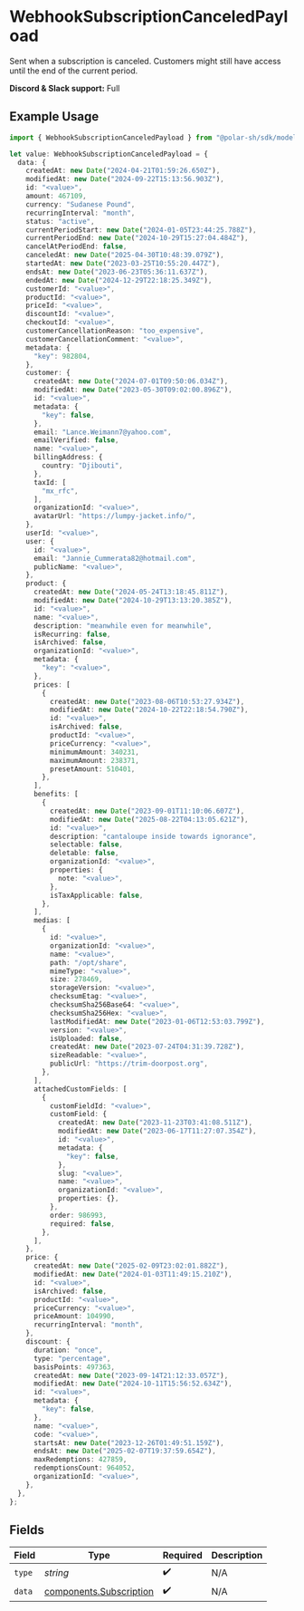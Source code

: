 # WebhookSubscriptionCanceledPayload

Sent when a subscription is canceled.
Customers might still have access until the end of the current period.

**Discord & Slack support:** Full

## Example Usage

```typescript
import { WebhookSubscriptionCanceledPayload } from "@polar-sh/sdk/models/components";

let value: WebhookSubscriptionCanceledPayload = {
  data: {
    createdAt: new Date("2024-04-21T01:59:26.650Z"),
    modifiedAt: new Date("2024-09-22T15:13:56.903Z"),
    id: "<value>",
    amount: 467109,
    currency: "Sudanese Pound",
    recurringInterval: "month",
    status: "active",
    currentPeriodStart: new Date("2024-01-05T23:44:25.788Z"),
    currentPeriodEnd: new Date("2024-10-29T15:27:04.484Z"),
    cancelAtPeriodEnd: false,
    canceledAt: new Date("2025-04-30T10:48:39.079Z"),
    startedAt: new Date("2023-03-25T10:55:20.447Z"),
    endsAt: new Date("2023-06-23T05:36:11.637Z"),
    endedAt: new Date("2024-12-29T22:18:25.349Z"),
    customerId: "<value>",
    productId: "<value>",
    priceId: "<value>",
    discountId: "<value>",
    checkoutId: "<value>",
    customerCancellationReason: "too_expensive",
    customerCancellationComment: "<value>",
    metadata: {
      "key": 982804,
    },
    customer: {
      createdAt: new Date("2024-07-01T09:50:06.034Z"),
      modifiedAt: new Date("2023-05-30T09:02:00.896Z"),
      id: "<value>",
      metadata: {
        "key": false,
      },
      email: "Lance.Weimann7@yahoo.com",
      emailVerified: false,
      name: "<value>",
      billingAddress: {
        country: "Djibouti",
      },
      taxId: [
        "mx_rfc",
      ],
      organizationId: "<value>",
      avatarUrl: "https://lumpy-jacket.info/",
    },
    userId: "<value>",
    user: {
      id: "<value>",
      email: "Jannie_Cummerata82@hotmail.com",
      publicName: "<value>",
    },
    product: {
      createdAt: new Date("2024-05-24T13:18:45.811Z"),
      modifiedAt: new Date("2024-10-29T13:13:20.385Z"),
      id: "<value>",
      name: "<value>",
      description: "meanwhile even for meanwhile",
      isRecurring: false,
      isArchived: false,
      organizationId: "<value>",
      metadata: {
        "key": "<value>",
      },
      prices: [
        {
          createdAt: new Date("2023-08-06T10:53:27.934Z"),
          modifiedAt: new Date("2024-10-22T22:18:54.790Z"),
          id: "<value>",
          isArchived: false,
          productId: "<value>",
          priceCurrency: "<value>",
          minimumAmount: 340231,
          maximumAmount: 238371,
          presetAmount: 510401,
        },
      ],
      benefits: [
        {
          createdAt: new Date("2023-09-01T11:10:06.607Z"),
          modifiedAt: new Date("2025-08-22T04:13:05.621Z"),
          id: "<value>",
          description: "cantaloupe inside towards ignorance",
          selectable: false,
          deletable: false,
          organizationId: "<value>",
          properties: {
            note: "<value>",
          },
          isTaxApplicable: false,
        },
      ],
      medias: [
        {
          id: "<value>",
          organizationId: "<value>",
          name: "<value>",
          path: "/opt/share",
          mimeType: "<value>",
          size: 278469,
          storageVersion: "<value>",
          checksumEtag: "<value>",
          checksumSha256Base64: "<value>",
          checksumSha256Hex: "<value>",
          lastModifiedAt: new Date("2023-01-06T12:53:03.799Z"),
          version: "<value>",
          isUploaded: false,
          createdAt: new Date("2023-07-24T04:31:39.728Z"),
          sizeReadable: "<value>",
          publicUrl: "https://trim-doorpost.org",
        },
      ],
      attachedCustomFields: [
        {
          customFieldId: "<value>",
          customField: {
            createdAt: new Date("2023-11-23T03:41:08.511Z"),
            modifiedAt: new Date("2023-06-17T11:27:07.354Z"),
            id: "<value>",
            metadata: {
              "key": false,
            },
            slug: "<value>",
            name: "<value>",
            organizationId: "<value>",
            properties: {},
          },
          order: 986993,
          required: false,
        },
      ],
    },
    price: {
      createdAt: new Date("2025-02-09T23:02:01.882Z"),
      modifiedAt: new Date("2024-01-03T11:49:15.210Z"),
      id: "<value>",
      isArchived: false,
      productId: "<value>",
      priceCurrency: "<value>",
      priceAmount: 104990,
      recurringInterval: "month",
    },
    discount: {
      duration: "once",
      type: "percentage",
      basisPoints: 497363,
      createdAt: new Date("2023-09-14T21:12:33.057Z"),
      modifiedAt: new Date("2024-10-11T15:56:52.634Z"),
      id: "<value>",
      metadata: {
        "key": false,
      },
      name: "<value>",
      code: "<value>",
      startsAt: new Date("2023-12-26T01:49:51.159Z"),
      endsAt: new Date("2025-02-07T19:37:59.654Z"),
      maxRedemptions: 427859,
      redemptionsCount: 964052,
      organizationId: "<value>",
    },
  },
};
```

## Fields

| Field                                                              | Type                                                               | Required                                                           | Description                                                        |
| ------------------------------------------------------------------ | ------------------------------------------------------------------ | ------------------------------------------------------------------ | ------------------------------------------------------------------ |
| `type`                                                             | *string*                                                           | :heavy_check_mark:                                                 | N/A                                                                |
| `data`                                                             | [components.Subscription](../../models/components/subscription.md) | :heavy_check_mark:                                                 | N/A                                                                |
